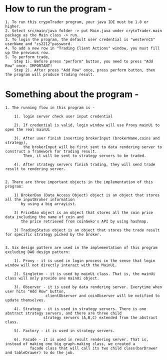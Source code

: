 # How to run the program - 
	1. To run this crypoTrader program, your java IDE must be 1.8 or higher.
	2. Select src/main/java folder -> put Main.java under crytoTrader.main package as the Main class -> run.
	3. To login the program, the default user credential is "westernCS" userName and "cs2212"password.
	4. To add a new row in "Trading Client Actions" window, you must fill up the previous row.
	5. To perform trade, 
		Step 1). Before press "perform" button, you need to press "Add Row" once. IMPORTANT!
		Step 2). After press "Add Row" once, press perform button, then the program will produce trading result.

# Something about the program -

	1. The running flow in this program is - 

		1). login server check user input credential 

		2). If credential is valid, login window will use Proxy mainUi to open the real mainUi

		3). After user finish inserting brokerInput (brokerName,coins and strategy), 
		    the brokerInput will be first sent to data rendering server to construct a framework for trading result.
		    Then, it will be sent to strategy servers to be traded.

		4). After strategy servers finish trading, they will send trade result to rendering server.


	2. There are three important objects in the implementation of this program:

		1) BrokerDao (Data Access Object) object is an object that stores all the inputBroker information 
		   by using a big arrayList.

		2) PriceDao object is an object that stores all the coin price data including the name of coin and 
		   the price retrieved from coinGeko's API by using hashmap.

		3) TradingStatus object is an object that stores the trade result for specific strategy picked by the broker.

	
	3. Six design pattern are used in the implementation of this program excluding DAO design pattern:

		1). Proxy - it is used in login process in the sense that login window will not directly interact with the MainUi.

		2). Singleton - it is used by mainUi class. That is, the mainUi class will only provide one mainUi object.

		3). Observer - it is used by data rendering server. Everytime when user hits "Add Row" button, 
		    	      clientObserver and coinObserver will be notified to update themselves.

		4). Strategy - it is used in strategy servers. There is one abstract strategy servers, and there are three child
		    	     strategy servers (A,B,C) extended from the abstract class.

		5). Factory - it is used in strategy servers.
		
		6). Facade - it is used in result rendering server. That is, instead of making one big graph-making class, we created a
			   facade class that will call its two child class(barDrawer and tableDrawer) to do the job.
